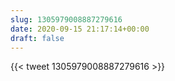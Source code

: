 ```yaml
---
slug: 1305979008887279616
date: 2020-09-15 21:17:14+00:00
draft: false
---
```


{{< tweet 1305979008887279616 >}}
